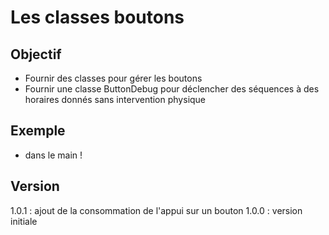 # Les classes boutons

## Objectif 
* Fournir des classes pour gérer les boutons
* Fournir une classe ButtonDebug pour déclencher des séquences à des horaires donnés sans intervention physique

## Exemple
* dans le main !

## Version
1.0.1 : ajout de la consommation de l'appui sur un bouton
1.0.0 : version initiale